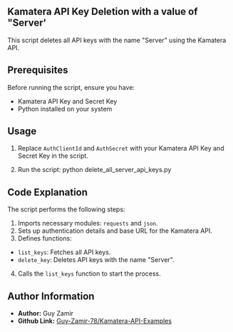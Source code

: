 ## Kamatera API Key Deletion with a value of "Server'

This script deletes all API keys with the name "Server" using the Kamatera API.

## Prerequisites

Before running the script, ensure you have:

- Kamatera API Key and Secret Key
- Python installed on your system

## Usage

1. Replace `AuthClientId` and `AuthSecret` with your Kamatera API Key and Secret Key in the script.

2. Run the script:
python delete_all_server_api_keys.py


## Code Explanation

The script performs the following steps:

1. Imports necessary modules: `requests` and `json`.
2. Sets up authentication details and base URL for the Kamatera API.
3. Defines functions:
- `list_keys`: Fetches all API keys.
- `delete_key`: Deletes API keys with the name "Server".
4. Calls the `list_keys` function to start the process.

## Author Information

- **Author:** Guy Zamir
- **Github Link:** [Guy-Zamir-78/Kamatera-API-Examples](https://github.com/Guy-Zamir-78/Kamatera-API-Examples)

